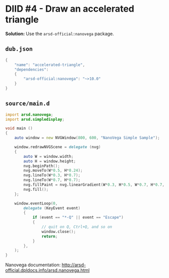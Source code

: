 # DIID #4 - Draw an accelerated triangle

**Solution:** Use the `arsd-official:nanovega` package.

## `dub.json`

```d
{
    "name": "accelerated-triangle",
    "dependencies":
    {
        "arsd-official:nanovega": "~>10.0"
    }
}
```

## `source/main.d`

```d
import arsd.nanovega;
import arsd.simpledisplay;

void main () 
{
    auto window = new NVGWindow(800, 600, "NanoVega Simple Sample");

    window.redrawNVGScene = delegate (nvg) 
    {
        auto W = window.width;
        auto H = window.height;
        nvg.beginPath();
        nvg.moveTo(W*0.5, H*0.24);
        nvg.lineTo(W*0.3, H*0.7);
        nvg.lineTo(W*0.7, H*0.7);
        nvg.fillPaint = nvg.linearGradient(W*0.3, H*0.5, W*0.7, H*0.7, NVGColor("#f00"), NVGColor.green);
        nvg.fill();
    };

    window.eventLoop(0,
        delegate (KeyEvent event) 
        {
            if (event == "*-Q" || event == "Escape") 
            {
                // quit on Q, Ctrl+Q, and so on
                window.close(); 
                return; 
            }
        },
    );
}
``` 

Nanovega documentation: http://arsd-official.dpldocs.info/arsd.nanovega.html